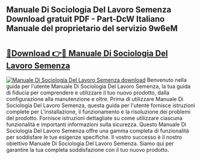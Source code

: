 ## Manuale Di Sociologia Del Lavoro Semenza Download gratuit PDF - Part-DcW Italiano Manuale del proprietario del servizio 9w6eM

# <h2><a href="http://dfe2rpo.blite.top/?on=Manuale+Di+Sociologia+Del+Lavoro+Semenza">🔗Download 👉🔴 Manuale Di Sociologia Del Lavoro Semenza</a></h2>

[![Manuale Di Sociologia Del Lavoro Semenza download](https://i.imgur.com/lujVjoI.png)](http://dfe2rpo.blite.top/?on=Manuale+Di+Sociologia+Del+Lavoro+Semenza)
Benvenuto nella guida per l'utente Manuale Di Sociologia Del Lavoro Semenza, la tua guida di fiducia per comprendere e utilizzare il tuo nuovo prodotto, dalla configurazione alla manutenzione e oltre. Prima di utilizzare Manuale Di Sociologia Del Lavoro Semenza, questa guida per l'utente fornisce istruzioni complete per L'installazione, il funzionamento e la risoluzione dei problemi del prodotto. Fornisce istruzioni dettagliate su come utilizzare ciascuna funzionalità e importanti informazioni sulla sicurezza. Questo Manuale Di Sociologia Del Lavoro Semenza offre una gamma completa di funzionalità per soddisfare le tue esigenze specifiche. Il vostro successo è il nostro obiettivo Manuale Di Sociologia Del Lavoro Semenza. Siamo qui per garantire la tua completa soddisfazione con il tuo nuovo prodotto.
